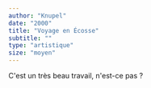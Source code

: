 ```yaml
---
author: "Knupel"
date: "2000"
title: "Voyage en Écosse"
subtitle: ""
type: "artistique"
size: "moyen"
---
```


C'est un très beau travail, n'est-ce pas ?
